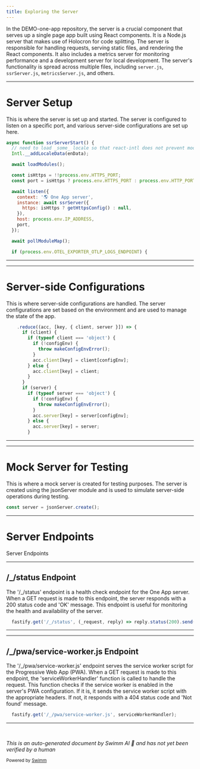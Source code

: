 ```yaml
---
title: Exploring the Server
---
```

In the DEMO-one-app repository, the server is a crucial component that serves up a single page app built using React components. It is a Node.js server that makes use of Holocron for code splitting. The server is responsible for handling requests, serving static files, and rendering the React components. It also includes a metrics server for monitoring performance and a development server for local development. The server's functionality is spread across multiple files, including `server.js`, `ssrServer.js`, `metricsServer.js`, and others.

<SwmSnippet path="/src/server/index.js" line="73">

---

# Server Setup

This is where the server is set up and started. The server is configured to listen on a specific port, and various server-side configurations are set up here.

```javascript
async function ssrServerStart() {
  // need to load _some_ locale so that react-intl does not prevent modules from loading
  Intl.__addLocaleData(enData);

  await loadModules();

  const isHttps = !!process.env.HTTPS_PORT;
  const port = isHttps ? process.env.HTTPS_PORT : process.env.HTTP_PORT || 3000;

  await listen({
    context: '🌎 One App server',
    instance: await ssrServer({
      https: isHttps ? getHttpsConfig() : null,
    }),
    host: process.env.IP_ADDRESS,
    port,
  });

  await pollModuleMap();

  if (process.env.OTEL_EXPORTER_OTLP_LOGS_ENDPOINT) {
```

---

</SwmSnippet>

<SwmSnippet path="/src/server/utils/stateConfig.js" line="125">

---

# Server-side Configurations

This is where server-side configurations are handled. The server configurations are set based on the environment and are used to manage the state of the app.

```javascript
    .reduce((acc, [key, { client, server }]) => {
      if (client) {
        if (typeof client === 'object') {
          if (!configEnv) {
            throw makeConfigEnvError();
          }
          acc.client[key] = client[configEnv];
        } else {
          acc.client[key] = client;
        }
      }
      if (server) {
        if (typeof server === 'object') {
          if (!configEnv) {
            throw makeConfigEnvError();
          }
          acc.server[key] = server[configEnv];
        } else {
          acc.server[key] = server;
        }
```

---

</SwmSnippet>

<SwmSnippet path="/prod-sample/api/server.js" line="23">

---

# Mock Server for Testing

This is where a mock server is created for testing purposes. The server is created using the jsonServer module and is used to simulate server-side operations during testing.

```javascript
const server = jsonServer.create();
```

---

</SwmSnippet>

# Server Endpoints

Server Endpoints

<SwmSnippet path="/src/server/ssrServer.js" line="100">

---

## /\_/status Endpoint

The '/\_/status' endpoint is a health check endpoint for the One App server. When a GET request is made to this endpoint, the server responds with a 200 status code and 'OK' message. This endpoint is useful for monitoring the health and availability of the server.

```javascript
  fastify.get('/_/status', (_request, reply) => reply.status(200).send('OK'));
```

---

</SwmSnippet>

<SwmSnippet path="/src/server/ssrServer.js" line="101">

---

## /\_/pwa/service-worker.js Endpoint

The '/\_/pwa/service-worker.js' endpoint serves the service worker script for the Progressive Web App (PWA). When a GET request is made to this endpoint, the 'serviceWorkerHandler' function is called to handle the request. This function checks if the service worker is enabled in the server's PWA configuration. If it is, it sends the service worker script with the appropriate headers. If not, it responds with a 404 status code and 'Not found' message.

```javascript
  fastify.get('/_/pwa/service-worker.js', serviceWorkerHandler);
```

---

</SwmSnippet>

&nbsp;

*This is an auto-generated document by Swimm AI 🌊 and has not yet been verified by a human*

<SwmMeta version="3.0.0" repo-id="Z2l0aHViJTNBJTNBREVNTy1vbmUtYXBwJTNBJTNBZ2lsYWRuYXZvdA==" repo-name="DEMO-one-app" doc-type="overview"><sup>Powered by [Swimm](/)</sup></SwmMeta>
